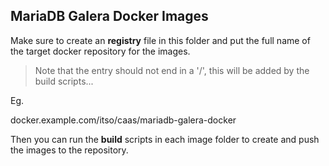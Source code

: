 MariaDB Galera Docker Images
----------------------------

Make sure to create an __registry__ file in this folder and put the full name of the target docker repository for the images.

> Note that the entry should not end in a '/', this will be added by the build scripts...

Eg.

docker.example.com/itso/caas/mariadb-galera-docker

Then you can run the __build__ scripts in each image folder to create and push the images to the repository.
